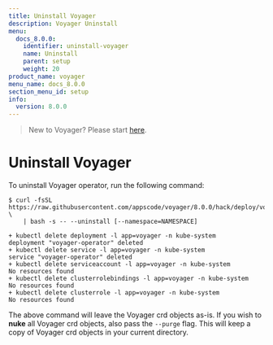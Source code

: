 ```yaml
---
title: Uninstall Voyager
description: Voyager Uninstall
menu:
  docs_8.0.0:
    identifier: uninstall-voyager
    name: Uninstall
    parent: setup
    weight: 20
product_name: voyager
menu_name: docs_8.0.0
section_menu_id: setup
info:
  version: 8.0.0
---
```


> New to Voyager? Please start [here](/docs/8.0.0/concepts/overview).

# Uninstall Voyager

To uninstall Voyager operator, run the following command:

```console
$ curl -fsSL https://raw.githubusercontent.com/appscode/voyager/8.0.0/hack/deploy/voyager.sh \
    | bash -s -- --uninstall [--namespace=NAMESPACE]

+ kubectl delete deployment -l app=voyager -n kube-system
deployment "voyager-operator" deleted
+ kubectl delete service -l app=voyager -n kube-system
service "voyager-operator" deleted
+ kubectl delete serviceaccount -l app=voyager -n kube-system
No resources found
+ kubectl delete clusterrolebindings -l app=voyager -n kube-system
No resources found
+ kubectl delete clusterrole -l app=voyager -n kube-system
No resources found
```

The above command will leave the Voyager crd objects as-is. If you wish to **nuke** all Voyager crd objects, also pass the `--purge` flag. This will keep a copy of Voyager crd objects in your current directory.
